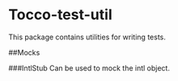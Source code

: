 # Tocco-test-util
This package contains utilities for writing tests.

##Mocks

###IntlStub
Can be used to mock the intl object.


